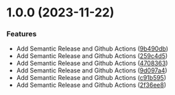 # 1.0.0 (2023-11-22)


### Features

* Add Semantic Release and Github Actions ([9b490db](https://github.com/mercadoalex/semantic-release/commit/9b490dba31bb60dd7e9f4587da9792bc77c09d7a))
* Add Semantic Release and Github Actions ([259c4d5](https://github.com/mercadoalex/semantic-release/commit/259c4d549aeb6855fb68593d5375d5cc8421bf4e))
* Add Semantic Release and Github Actions ([4708363](https://github.com/mercadoalex/semantic-release/commit/47083633034a48f7e36ba9dec0f6ea37bc4236ce))
* Add Semantic Release and Github Actions ([9d097a4](https://github.com/mercadoalex/semantic-release/commit/9d097a411519c95446f160df86fe6827dfd7013b))
* Add Semantic Release and Github Actions ([c91b595](https://github.com/mercadoalex/semantic-release/commit/c91b5951ed6ae4817c065ef16534fb3f8f73c3f2))
* Add Semantic Release and Github Actions ([2f36ee8](https://github.com/mercadoalex/semantic-release/commit/2f36ee8d1b68d6f79d1101080b8e84e92cb310f2))
